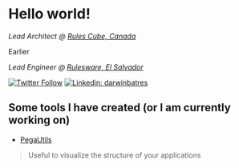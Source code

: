# Hello world!

<p><em>Lead Architect @ <a href="https://rulescube.ca/">Rules Cube, Canada</a></em></p>

<p>Earlier</p>
<p><em>Lead Engineer @ <a href="https://rulesware.com/">Rulesware, El Salvador</a></em></p>

[![Twitter Follow](https://img.shields.io/twitter/follow/darwinbatres?label=@darwinbatres)](https://twitter.com/intent/follow?screen_name=darwinbatres)
[![Linkedin: darwinbatres](https://img.shields.io/badge/-darwinbatres-blue?style=flat-square&logo=Linkedin&logoColor=white&link=https://www.linkedin.com/in/darwinbatres/)](https://www.linkedin.com/in/darwinbatres/)

## Some tools I have created (or I am currently working on)

- [PegaUtils](https://pegautils.vercel.app/)
> Useful to visualize the structure of your applications 

